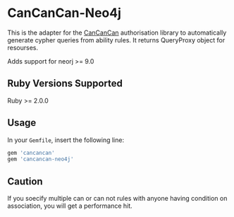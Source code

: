 # CanCanCan-Neo4j


This is the adapter for the [CanCanCan](https://github.com/CanCanCommunity/cancancan) authorisation
library to automatically generate cypher queries from ability rules. It returns QueryProxy object for resourses.

Adds support for neorj >= 9.0

## Ruby Versions Supported

Ruby >= 2.0.0

## Usage

In your `Gemfile`, insert the following line:

```ruby
gem 'cancancan'
gem 'cancancan-neo4j'
```

## Caution 

If you soecify multiple can or can not rules with anyone having condition on association, you will get a performance hit.  

